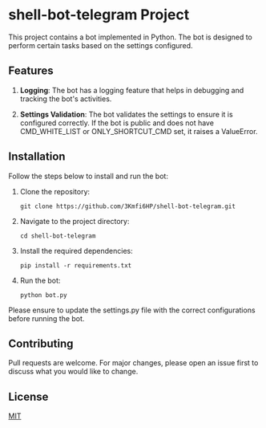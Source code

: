 # shell-bot-telegram Project

This project contains a bot implemented in Python. The bot is designed to perform certain tasks based on the settings configured.

## Features

1. **Logging**: The bot has a logging feature that helps in debugging and tracking the bot's activities.

2. **Settings Validation**: The bot validates the settings to ensure it is configured correctly. If the bot is public and does not have CMD_WHITE_LIST or ONLY_SHORTCUT_CMD set, it raises a ValueError.

## Installation

Follow the steps below to install and run the bot:

1. Clone the repository:

   ```
   git clone https://github.com/3Kmfi6HP/shell-bot-telegram.git
   ```

2. Navigate to the project directory:

   ```
   cd shell-bot-telegram
   ```

3. Install the required dependencies:

   ```
   pip install -r requirements.txt
   ```

4. Run the bot:

   ```
   python bot.py
   ```

Please ensure to update the settings.py file with the correct configurations before running the bot.

## Contributing

Pull requests are welcome. For major changes, please open an issue first to discuss what you would like to change.

## License

[MIT](https://choosealicense.com/licenses/mit/)
